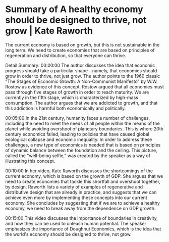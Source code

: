 # Summary of A healthy economy should be designed to thrive, not grow | Kate Raworth

The current economy is based on growth, but this is not sustainable in the long term. We need to create economies that are based on principles of regeneration and distribution, so that everyone can thrive.

Detail Summary: 
00:00:00
The author discusses the idea that economic progress should take a particular shape - namely, that economies should grow in order to thrive, not just grow. The author points to the 1960 classic "The Stages of Economic Growth: A Non-Communist Manifesto" by W.W. Rostow as evidence of this concept. Rostow argued that all economies must pass through five stages of growth in order to reach maturity. We are currently in the fifth stage, which is characterized by high-mass consumption. The author argues that we are addicted to growth, and that this addiction is harmful both economically and politically.

00:05:00
In the 21st century, humanity faces a number of challenges, including the need to meet the needs of all people within the means of the planet while avoiding overshoot of planetary boundaries. This is where 20th century economics failed, leading to policies that have caused global ecological collapse and economic inequality. In order to address these challenges, a new type of economics is needed that is based on principles of dynamic balance between the foundation and the ceiling. This picture, called the "well-being selfie," was created by the speaker as a way of illustrating this concept.

00:10:00
In her video, Kate Raworth discusses the shortcomings of the current economy, which is based on the growth of GDP. She argues that we need to create economies that tackle this shortfall and overshoot together, by design. Raworth lists a variety of examples of regenerative and distributive design that are already in practice, and suggests that we can achieve even more by implementing these concepts into our current economy. She concludes by suggesting that if we are to achieve a healthy economy, we need to break away from the dependence on GDP growth.

00:15:00
This video discusses the importance of boundaries in creativity, and how they can be used to unleash human potential. The speaker emphasizes the importance of Doughnut Economics, which is the idea that the world's economy should be designed to thrive, not grow.

